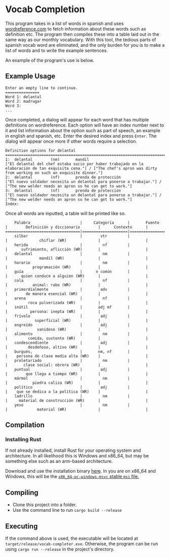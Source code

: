 # Vocab Completion

This program takes in a list of words in spanish and uses [wordreference.com](wordreference.com) to fetch information about these words such as definition etc.
The program then compiles these into a table laid out in the same way as our monthly vocabulary.
With this tool, the tedious parts of spanish vocab word are eliminated, and the only burden for you is to make a list of words and to write the example sentences.

An example of the program's use is below.

## Example Usage

```text
Enter an empty line to continue.
===============
Word 1: delantal
Word 2: madrugar    
Word 3: 
... 
```

Once completed, a dialog will appear for each word that has multiple definitions on wordreference.
Each option will have an index number next to it and list information about the option such as part of speech, an example in english and spanish, etc.
Enter the desired index and press `Enter`.
The dialog will appear once more if other words require a selection.

```text
Definition options for delantal
========================================================================
1:  delantal        (nm)       mandil                                   ["El delantal del chef estaba sucio por haber trabajado en la elaboración de tan exquisita cena."] / ["The chef's apron was dirty from working on such an exquisite dinner."]
2:  delantal        (nf)       prenda de protección                     ["El nuevo soldador necesita un delantal para ponerse a trabajar."] / ["The new welder needs an apron so he can get to work."]
3:  delantal        (nf)       prenda de protección                     ["El nuevo soldador necesita un delantal para ponerse a trabajar."] / ["The new welder needs an apron so he can get to work."]
Index: 
```

Once all words are inputted, a table will be printed like so.

```text
    Palabra                      |     Categoría      |       Fuente       |        Definición y diccionario        |      Contexto      |
=================================|====================|====================|========================================|====================|
    silbar                       |        vtr         |                    |              chiflar (WR)              |                    |
    herida                       |         nf         |                    |      sufrimiento, aflicción (WR)       |                    |
    delantal                     |         nm         |                    |              mandil (WR)               |                    |
    horario                      |         nm         |                    |           programación (WR)            |                    |
    guía                         |      n común       |                    |      quien conduce a alguien (WR)      |                    |
    cola                         |         nf         |                    |           animal: rabo (WR)            |                    |
    primordialmente              |        adv         |                    |        de manera esencial (WR)         |                    |
    arena                        |         nf         |                    |         roca pulverizada (WR)          |                    |
    inútil                       |       adj mf       |                    |          persona: inepta (WR)          |                    |
    frívolo                      |        adj         |                    |            superficial (WR)            |                    |
    engreído                     |        adj         |                    |             vanidoso (WR)              |                    |
    alimento                     |         nm         |                    |         comida, sustento (WR)          |                    |
    condescendiente              |        adj         |                    |         desdeñoso, altivo (WR)         |                    |
    burgués,                     |       nm, nf       |                    |    persona de clase media alta (WR)    |                    |
    proletariado                 |         nm         |                    |       clase social: obrera (WR)        |                    |
    puntual                      |        adj         |                    |        que llega a tiempo (WR)         |                    |
    mármol                       |         nm         |                    |           piedra caliza (WR)           |                    |
    político                     |        adj         |                    |    que se dedica a la política (WR)    |                    |
    ladrillo                     |         nm         |                    |     material de construcción (WR)      |                    |
    yeso                         |         nm         |                    |             material (WR)              |                    |
```

## Compilation

### Installing Rust

If not already installed, install Rust for your operating system and architecture.
In all likelihood this is Windows and x86_64, but may be something else such as an arm-based architecture.

Download and use the installation binary [here](https://forge.rust-lang.org/infra/other-installation-methods.html#standalone). In you are on x86_64 and Windows, this will be the [`x86_64-pc-windows-msvc` stable `msi` file.](https://static.rust-lang.org/dist/rust-1.67.0-x86_64-pc-windows-msvc.msi)

## Compiling

- Clone this project into a folder.
- Use the command line to run `cargo build --release`

## Executing

If the command above is used, the executable will be located at `target/release/vocab-completer.exe`.
Otherwise, the program can be run using `cargo run --release` in the project's directory.
